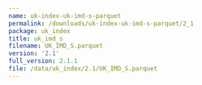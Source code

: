 ```yaml
---
name: uk-index-uk-imd-s-parquet
permalink: /downloads/uk-index-uk-imd-s-parquet/2_1
package: uk_index
title: uk_imd_s
filename: UK_IMD_S.parquet
version: '2.1'
full_version: 2.1.1
file: /data/uk_index/2.1/UK_IMD_S.parquet
---
```

